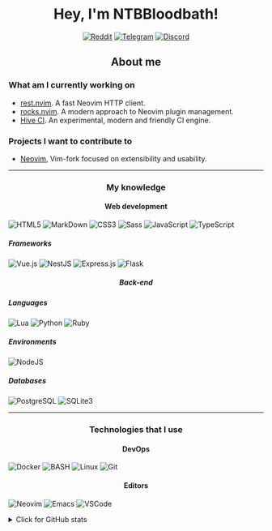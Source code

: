<h1 align="center">Hey, I'm NTBBloodbath!</h1>
<p align="center">
  <a href="https://reddit.com/user/NTBBloodbath" target="_blank"><img src="https://img.shields.io/badge/Reddit-FF4500?style=for-the-badge&logo=reddit&logoColor=white" alt="Reddit" /></a>
  <a href="https://t.me/NTBBloodbath" target="_blank"><img src="https://img.shields.io/badge/Telegram-2CA5E0?style=for-the-badge&logo=telegram&logoColor=white" alt="Telegram" /></a>
  <a href="https://discord.com/users/387036585033465856" target="_blank"><img src="https://img.shields.io/badge/Discord-7289DA?style=for-the-badge&logo=discord&logoColor=white" alt="Discord" /></a>
</p>

<h2 align="center">About me</h2>

<h3>What am I currently working on</h3>

<ul>
  <li><a href="https://github.com/rest-nvim/rest.nvim">rest.nvim</a>. A fast Neovim HTTP client.</li>
  <li><a href="https://github.com/nvim-neorocks/rocks.nvim">rocks.nvim</a>. A modern approach to Neovim plugin management.</li>
  <li><a href="https://github.com/ci-hive/hive-core">Hive CI</a>. An experimental, modern and friendly CI engine.</li>
</ul>

<h3>Projects I want to contribute to</h3>

<ul>
  <li><a href="https://github.com/neovim/neovim">Neovim</a>, Vim-fork focused on extensibility and usability.</li>
</ul>

<hr />

<h3 align="center">My knowledge</h3>
<h4 align="center">Web development</h4>
<p>
  <img src="https://img.shields.io/badge/HTML5-E34F26?style=for-the-badge&logo=html5&logoColor=white" alt="HTML5" />
  <img src="https://img.shields.io/badge/Markdown-000000?style=for-the-badge&logo=markdown&logoColor=white" alt="MarkDown" />
  <img src="https://img.shields.io/badge/CSS3-1572B6?style=for-the-badge&logo=css3&logoColor=white" alt="CSS3" />
  <img src="https://img.shields.io/badge/Sass-CC6699?style=for-the-badge&logo=sass&logoColor=white" alt="Sass" />
  <img src="https://img.shields.io/badge/JavaScript-F7DF1E?style=for-the-badge&logo=javascript&logoColor=black" alt="JavaScript" />
  <img src="https://img.shields.io/badge/TypeScript-3178C6?style=for-the-badge&logo=typescript&logoColor=white" alt="TypeScript" />
</p>
<h5>Frameworks</h5>
<p>
  <img src="https://img.shields.io/badge/Vue.js-35495E?style=for-the-badge&logo=vue.js&logoColor=4FC08D" alt="Vue.js" />
    <img src="https://img.shields.io/badge/NestJS-E0234E?style=for-the-badge&logo=nestjs&logoColor=white" alt="NestJS" />
  <img src="https://img.shields.io/badge/Express.js-000000?style=for-the-badge&logo=express&logoColor=white" alt="Express.js" />
  <img src="https://img.shields.io/badge/Flask-000000?style=for-the-badge&logo=flask&logoColor=white" alt="Flask" />
</p>

<h5 align="center">Back-end</h5>
<h5>Languages</h5>
<p>
  <img src="https://img.shields.io/badge/Lua-2C2D72?style=for-the-badge&logo=lua&logoColor=white" alt="Lua" />
  <img src="https://img.shields.io/badge/Python-3776AB?style=for-the-badge&logo=python&logoColor=white" alt="Python" />
  <img src="https://img.shields.io/badge/Ruby-CC342D?style=for-the-badge&logo=ruby&logoColor=white" alt="Ruby" />
</p>
<h5>Environments</h5>
<p>
  <img src="https://img.shields.io/badge/Node.js-43853D?style=for-the-badge&logo=node.js&logoColor=white" alt="NodeJS" />
</p>
<h5>Databases</h5>
<p>
  <img src="https://img.shields.io/badge/PostgreSQL-316192?style=for-the-badge&logo=postgresql&logoColor=white" alt="PostgreSQL" />
  <img src="https://img.shields.io/badge/SQLite3-07405E?style=for-the-badge&logo=sqlite&logoColor=white" alt="SQLite3" />
</p>

<hr />

<h3 align="center">Technologies that I use</h3>

<h4 align="center">DevOps</h4>
<p>
  <img src="https://img.shields.io/badge/Docker-2CA5E0?style=for-the-badge&logo=docker&logoColor=white" alt="Docker" />
  <img src="https://img.shields.io/badge/Shell_Script-121011?style=for-the-badge&logo=gnu-bash&logoColor=white" alt="BASH" />
  <img src="https://img.shields.io/badge/Linux-FCC624?style=for-the-badge&logo=linux&logoColor=black" alt="Linux" />
  <img src="https://img.shields.io/badge/Git-F05032?style=for-the-badge&logo=git&logoColor=white" alt="Git" />
</p>

<h4 align="center">Editors</h4>
<p>
  <img src="https://img.shields.io/badge/Neovim-57A143?logo=neovim&logoColor=white&style=for-the-badge" alt="Neovim" />
  <img src="https://img.shields.io/badge/Emacs-7F5AB6?logo=gnu-emacs&logoColor=white&style=for-the-badge" alt="Emacs" />
  <img src="https://img.shields.io/badge/VSCode-007ACC?logo=visual-studio-code&logoColor=white&style=for-the-badge" alt="VSCode" />
</p>

<details>
  <summary>Click for GitHub stats</summary>
  <p align="center">
    <img src="https://github-profile-summary-cards.vercel.app/api/cards/profile-details?username=NTBBloodbath&theme=nord_dark" alt="Resumen" />
    <img src="https://github-profile-summary-cards.vercel.app/api/cards/repos-per-language?username=NTBBloodbath&theme=nord_dark" alt="Top languages" />
    <img src="https://github-profile-summary-cards.vercel.app/api/cards/stats?username=NTBBloodbath&theme=nord_dark" alt="Stats" />
  </p>
</details>
